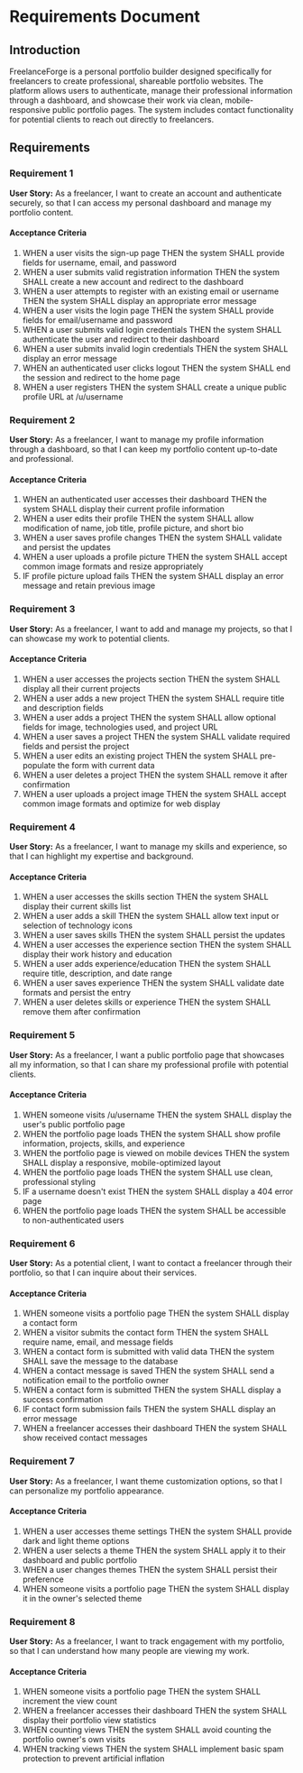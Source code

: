 # Requirements Document

## Introduction

FreelanceForge is a personal portfolio builder designed specifically for freelancers to create professional, shareable portfolio websites. The platform allows users to authenticate, manage their professional information through a dashboard, and showcase their work via clean, mobile-responsive public portfolio pages. The system includes contact functionality for potential clients to reach out directly to freelancers.

## Requirements

### Requirement 1

**User Story:** As a freelancer, I want to create an account and authenticate securely, so that I can access my personal dashboard and manage my portfolio content.

#### Acceptance Criteria

1. WHEN a user visits the sign-up page THEN the system SHALL provide fields for username, email, and password
2. WHEN a user submits valid registration information THEN the system SHALL create a new account and redirect to the dashboard
3. WHEN a user attempts to register with an existing email or username THEN the system SHALL display an appropriate error message
4. WHEN a user visits the login page THEN the system SHALL provide fields for email/username and password
5. WHEN a user submits valid login credentials THEN the system SHALL authenticate the user and redirect to their dashboard
6. WHEN a user submits invalid login credentials THEN the system SHALL display an error message
7. WHEN an authenticated user clicks logout THEN the system SHALL end the session and redirect to the home page
8. WHEN a user registers THEN the system SHALL create a unique public profile URL at /u/username

### Requirement 2

**User Story:** As a freelancer, I want to manage my profile information through a dashboard, so that I can keep my portfolio content up-to-date and professional.

#### Acceptance Criteria

1. WHEN an authenticated user accesses their dashboard THEN the system SHALL display their current profile information
2. WHEN a user edits their profile THEN the system SHALL allow modification of name, job title, profile picture, and short bio
3. WHEN a user saves profile changes THEN the system SHALL validate and persist the updates
4. WHEN a user uploads a profile picture THEN the system SHALL accept common image formats and resize appropriately
5. IF profile picture upload fails THEN the system SHALL display an error message and retain previous image

### Requirement 3

**User Story:** As a freelancer, I want to add and manage my projects, so that I can showcase my work to potential clients.

#### Acceptance Criteria

1. WHEN a user accesses the projects section THEN the system SHALL display all their current projects
2. WHEN a user adds a new project THEN the system SHALL require title and description fields
3. WHEN a user adds a project THEN the system SHALL allow optional fields for image, technologies used, and project URL
4. WHEN a user saves a project THEN the system SHALL validate required fields and persist the project
5. WHEN a user edits an existing project THEN the system SHALL pre-populate the form with current data
6. WHEN a user deletes a project THEN the system SHALL remove it after confirmation
7. WHEN a user uploads a project image THEN the system SHALL accept common image formats and optimize for web display

### Requirement 4

**User Story:** As a freelancer, I want to manage my skills and experience, so that I can highlight my expertise and background.

#### Acceptance Criteria

1. WHEN a user accesses the skills section THEN the system SHALL display their current skills list
2. WHEN a user adds a skill THEN the system SHALL allow text input or selection of technology icons
3. WHEN a user saves skills THEN the system SHALL persist the updates
4. WHEN a user accesses the experience section THEN the system SHALL display their work history and education
5. WHEN a user adds experience/education THEN the system SHALL require title, description, and date range
6. WHEN a user saves experience THEN the system SHALL validate date formats and persist the entry
7. WHEN a user deletes skills or experience THEN the system SHALL remove them after confirmation

### Requirement 5

**User Story:** As a freelancer, I want a public portfolio page that showcases all my information, so that I can share my professional profile with potential clients.

#### Acceptance Criteria

1. WHEN someone visits /u/username THEN the system SHALL display the user's public portfolio page
2. WHEN the portfolio page loads THEN the system SHALL show profile information, projects, skills, and experience
3. WHEN the portfolio page is viewed on mobile devices THEN the system SHALL display a responsive, mobile-optimized layout
4. WHEN the portfolio page loads THEN the system SHALL use clean, professional styling
5. IF a username doesn't exist THEN the system SHALL display a 404 error page
6. WHEN the portfolio page loads THEN the system SHALL be accessible to non-authenticated users

### Requirement 6

**User Story:** As a potential client, I want to contact a freelancer through their portfolio, so that I can inquire about their services.

#### Acceptance Criteria

1. WHEN someone visits a portfolio page THEN the system SHALL display a contact form
2. WHEN a visitor submits the contact form THEN the system SHALL require name, email, and message fields
3. WHEN a contact form is submitted with valid data THEN the system SHALL save the message to the database
4. WHEN a contact message is saved THEN the system SHALL send a notification email to the portfolio owner
5. WHEN a contact form is submitted THEN the system SHALL display a success confirmation
6. IF contact form submission fails THEN the system SHALL display an error message
7. WHEN a freelancer accesses their dashboard THEN the system SHALL show received contact messages

### Requirement 7

**User Story:** As a freelancer, I want theme customization options, so that I can personalize my portfolio appearance.

#### Acceptance Criteria

1. WHEN a user accesses theme settings THEN the system SHALL provide dark and light theme options
2. WHEN a user selects a theme THEN the system SHALL apply it to their dashboard and public portfolio
3. WHEN a user changes themes THEN the system SHALL persist their preference
4. WHEN someone visits a portfolio page THEN the system SHALL display it in the owner's selected theme

### Requirement 8

**User Story:** As a freelancer, I want to track engagement with my portfolio, so that I can understand how many people are viewing my work.

#### Acceptance Criteria

1. WHEN someone visits a portfolio page THEN the system SHALL increment the view count
2. WHEN a freelancer accesses their dashboard THEN the system SHALL display their portfolio view statistics
3. WHEN counting views THEN the system SHALL avoid counting the portfolio owner's own visits
4. WHEN tracking views THEN the system SHALL implement basic spam protection to prevent artificial inflation